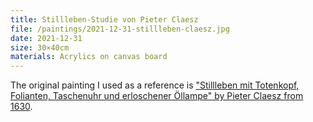 ```yaml
---
title: Stillleben-Studie von Pieter Claesz
file: /paintings/2021-12-31-stillleben-claesz.jpg
date: 2021-12-31
size: 30×40cm
materials: Acrylics on canvas board
---
```


The original painting I used as a reference is ["Stillleben mit Totenkopf, Folianten, Taschenuhr und erloschener Öllampe" by Pieter Claesz from 1630](https://de.wikipedia.org/wiki/Vanitas-Stillleben#/media/Datei:Pieter_Claesz_002.jpg).